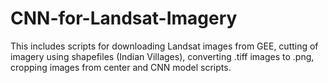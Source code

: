 # CNN-for-Landsat-Imagery
This includes scripts for downloading Landsat images from GEE, cutting of imagery using shapefiles (Indian Villages), converting .tiff images to .png, cropping images from center and CNN model scripts.   

